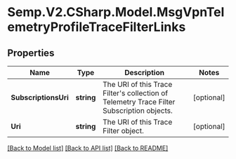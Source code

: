 # Semp.V2.CSharp.Model.MsgVpnTelemetryProfileTraceFilterLinks
## Properties

Name | Type | Description | Notes
------------ | ------------- | ------------- | -------------
**SubscriptionsUri** | **string** | The URI of this Trace Filter&#x27;s collection of Telemetry Trace Filter Subscription objects. | [optional] 
**Uri** | **string** | The URI of this Trace Filter object. | [optional] 

[[Back to Model list]](../README.md#documentation-for-models) [[Back to API list]](../README.md#documentation-for-api-endpoints) [[Back to README]](../README.md)

